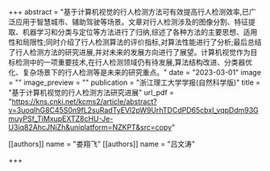 +++
abstract = "基于计算机视觉的行人检测方法可有效提高行人检测效率,已广泛应用于智慧城市、辅助驾驶等场景。文章对行人检测涉及的图像分割、特征提取、机器学习和分类与定位等方法进行了归纳,综述了各种方法的主要思想、适用性和局限性;同时介绍了行人检测算法的评价指标,对算法性能进行了分析;最后总结了行人检测方法的研究进展,并对未来的发展方向进行了展望。计算机视觉作为目标检测中的一项重要技术,在行人检测领域仍有待发展,算法结构改进、分类器优化、复杂场景下的行人检测等是未来的研究重点。"
date = "2023-03-01"
image = ""
image_preview = ""
publication = "浙江理工大学学报(自然科学版)"
title = "基于计算机视觉的行人检测方法研究进展"
url_pdf = "https://kns.cnki.net/kcms2/article/abstract?v=3uoqIhG8C45S0n9fL2suRadTyEVl2pW9UrhTDCdPD65cbxl_vqpDdm93GmuyPSf_TiMxupEXTZ8cHU-Je-U3iq82AhcJNjZh&uniplatform=NZKPT&src=copy"

[[authors]]
    name = "娄翔飞"
[[authors]]
    name = "吕文涛"


+++
